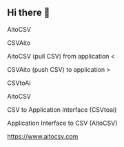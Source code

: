 ## Hi there 👋

AitoCSV

CSVAito

AitoCSV (pull CSV) from application <


CSVAito (push CSV) to application   >

CSVtoAi 


AitoCSV

CSV to Application Interface  (CSVtoai)

Application Interface to CSV  (AitoCSV)

https://www.aitocsv.com

<!--
**aitocsv/aitocsv** is a ✨ _special_ ✨ repository because its `README.md` (this file) appears on your GitHub profile.

Here are some ideas to get you started:

- 🔭 I’m currently working on ...
- 🌱 I’m currently learning ...
- 👯 I’m looking to collaborate on ...
- 🤔 I’m looking for help with ...
- 💬 Ask me about ...
- 📫 How to reach me: ...
- 😄 Pronouns: ...
- ⚡ Fun fact: ...
-->
